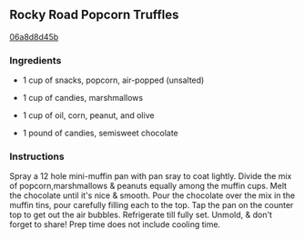 ## Rocky Road Popcorn Truffles

[06a8d8d45b](http://www.food.com/recipe/rocky-road-popcorn-truffles-129525)

### Ingredients

 - 1 cup of snacks, popcorn, air-popped (unsalted)

 - 1 cup of candies, marshmallows

 - 1 cup of oil, corn, peanut, and olive

 - 1 pound of candies, semisweet chocolate

### Instructions

Spray a 12 hole mini-muffin pan with pan sray to coat lightly. Divide the mix of popcorn,marshmallows & peanuts equally among the muffin cups. Melt the chocolate until it's nice & smooth. Pour the chocolate over the mix in the muffin tins, pour carefully filling each to the top. Tap the pan on the counter top to get out the air bubbles. Refrigerate till fully set. Unmold, & don't forget to share! Prep time does not include cooling time.